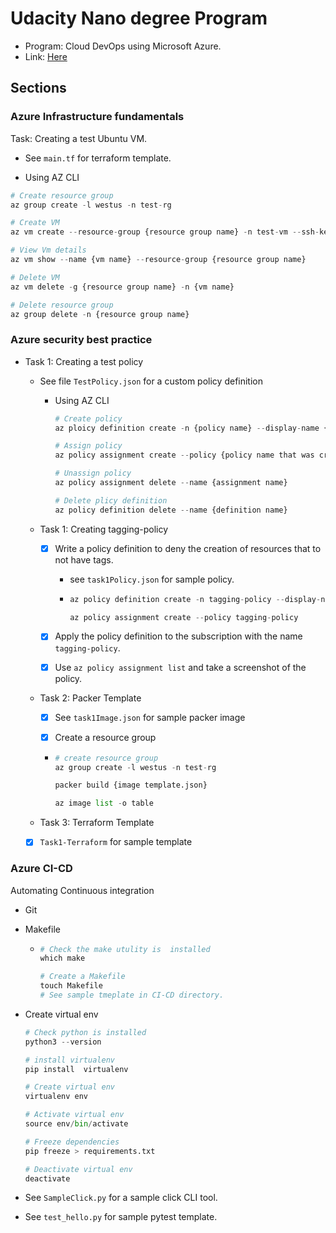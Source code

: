 # Udacity Nano degree Program

- Program: Cloud DevOps using Microsoft Azure.
- Link: [Here](https://www.udacity.com/course/cloud-devops-using-microsoft-azure-nanodegree--nd082)

## Sections

### Azure Infrastructure fundamentals

Task: Creating a test Ubuntu VM.

- See `main.tf` for terraform template.

- Using AZ CLI

```python
# Create resource group
az group create -l westus -n test-rg

# Create VM
az vm create --resource-group {resource group name} -n test-vm --ssh-key-values "~/.ssh/azure_rsa.pub" --admin-username adminuser --image UbuntuLTS --output json --verbose

# View Vm details
az vm show --name {vm name} --resource-group {resource group name}

# Delete VM
az vm delete -g {resource group name} -n {vm name}

# Delete resource group
az group delete -n {resource group name}
```

### Azure security best practice

- Task 1: Creating a test policy

  - See file `TestPolicy.json` for a custom policy definition

    - Using AZ CLI

      ```python
      # Create policy
      az ploicy definition create -n {policy name} --display-name {policy display name} --rules {policy json file}

      # Assign policy
      az policy assignment create --policy {policy name that was created}

      # Unassign policy
      az policy assignment delete --name {assignment name}

      # Delete plicy definition
      az policy definition delete --name {definition name}
      ```

  - Task 1: Creating tagging-policy

    - [x] Write a policy definition to deny the creation of resources that to not have tags.
      - see `task1Policy.json` for sample policy.

      - ```python
        az policy definition create -n tagging-policy --display-name tagging-policy --rules task1Policy.json

        az policy assignment create --policy tagging-policy 
        ```

    - [x] Apply the policy definition to the subscription with the name `tagging-policy`.
    - [x] Use `az policy assignment list` and take a screenshot of the policy.

  - Task 2: Packer Template

    - [x] See `task1Image.json` for sample packer image

    - [x] Create a resource group

    - ```python
      # create resource group
      az group create -l westus -n test-rg

      packer build {image template.json}

      az image list -o table
      ```

  - Task 3: Terraform Template
  - [x] `Task1-Terraform` for sample template

### Azure CI-CD

Automating Continuous integration

- Git

- Makefile

  - ```python
    # Check the make utulity is  installed
    which make

    # Create a Makefile
    touch Makefile
    # See sample tmeplate in CI-CD directory.
    ```

- Create virtual env

  ```python
  # Check python is installed
  python3 --version

  # install virtualenv
  pip install  virtualenv

  # Create virtual env
  virtualenv env

  # Activate virtual env
  source env/bin/activate

  # Freeze dependencies
  pip freeze > requirements.txt

  # Deactivate virtual env
  deactivate
  ```

- See `SampleClick.py` for a sample click CLI tool.
- See `test_hello.py` for sample pytest template.

